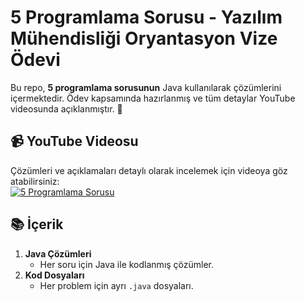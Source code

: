 # 5 Programlama Sorusu - Yazılım Mühendisliği Oryantasyon Vize Ödevi

Bu repo, **5 programlama sorusunun** Java kullanılarak çözümlerini içermektedir. Ödev kapsamında hazırlanmış ve tüm detaylar YouTube videosunda açıklanmıştır. 🚀  

## 📹 YouTube Videosu  
Çözümleri ve açıklamaları detaylı olarak incelemek için videoya göz atabilirsiniz:  
[![5 Programlama Sorusu](https://via.placeholder.com/728x90.png?text=YouTube+Küçük+Resmi)](https://youtu.be/j2-QYrcFp40?si=3q7bKGhmg1u0fMKU)  

## 📚 İçerik  
1. **Java Çözümleri**  
   - Her soru için Java ile kodlanmış çözümler.  
2. **Kod Dosyaları**  
   - Her problem için ayrı `.java` dosyaları.  
